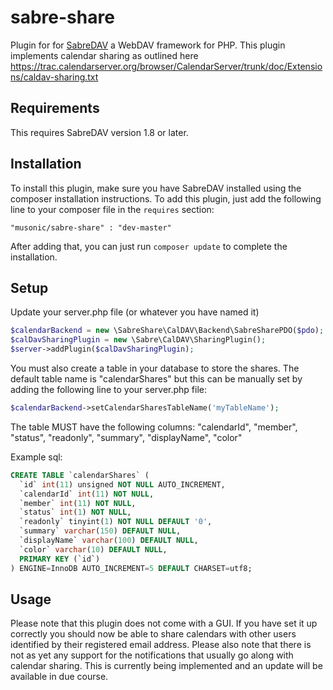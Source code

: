 sabre-share
===========

Plugin for for [SabreDAV](https://github.com/evert/SabreDAV) a WebDAV framework for PHP.
This plugin implements calendar sharing as outlined here https://trac.calendarserver.org/browser/CalendarServer/trunk/doc/Extensions/caldav-sharing.txt

Requirements
------------

This requires SabreDAV version 1.8 or later.

Installation
------------

To install this plugin, make sure you have SabreDAV installed using the composer installation instructions.
To add this plugin, just add the following line to your composer file in the `requires` section:

```
"musonic/sabre-share" : "dev-master"
```

After adding that, you can just run `composer update` to complete the installation.

Setup
-----

Update your server.php file (or whatever you have named it)

```php
$calendarBackend = new \SabreShare\CalDAV\Backend\SabreSharePDO($pdo);
$calDavSharingPlugin = new \Sabre\CalDAV\SharingPlugin();
$server->addPlugin($calDavSharingPlugin);  
```  

You must also create a table in your database to store the shares. The default table name is "calendarShares" but this can be manually set by adding the following line to your server.php file:

```php
$calendarBackend->setCalendarSharesTableName('myTableName');
```

The table MUST have the following columns:
"calendarId",
"member",
"status",
"readonly",
"summary",
"displayName",
"color"

Example sql:

```SQL
CREATE TABLE `calendarShares` (
  `id` int(11) unsigned NOT NULL AUTO_INCREMENT,
  `calendarId` int(11) NOT NULL,
  `member` int(11) NOT NULL,
  `status` int(1) NOT NULL,
  `readonly` tinyint(1) NOT NULL DEFAULT '0',
  `summary` varchar(150) DEFAULT NULL,
  `displayName` varchar(100) DEFAULT NULL,
  `color` varchar(10) DEFAULT NULL,
  PRIMARY KEY (`id`)
) ENGINE=InnoDB AUTO_INCREMENT=5 DEFAULT CHARSET=utf8;
```

Usage
-----

Please note that this plugin does not come with a GUI. If you have set it up correctly you should now be able to share calendars with other users identified by their
registered email address.
Please also note that there is not as yet any support for the notifications that usually go along with calendar sharing. 
This is currently being implemented and an update will be available in due course.
